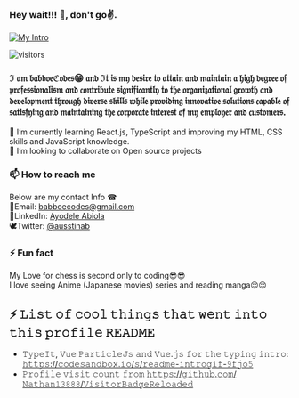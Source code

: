 ### Hey wait!!! 👋, don't go✌.
[<img src="./Intro.gif" alt="My Intro" title="👋 Hi there! I'm babboeCodes"/>](https://babboe1.github.io/)

![visitors](https://visitor-badge-reloaded.herokuapp.com/badge?page_id=babboe1.babboeCodes&color=00df00)

<!--
**babboe1/babboe1** is a ✨ _special_ ✨ repository because its `README.md` (this file) appears on your GitHub profile.

Here are some ideas to get you started:

- 🔭 I’m currently working on ...
- 🌱 I’m currently learning ...
- 👯 I’m looking to collaborate on ...
- 🤔 I’m looking for help with ...
- 💬 Ask me about ...
- 📫 How to reach me: ...
- 😄 Pronouns: ...
- ⚡ Fun fact: ...
-->
### ℑ 𝔞𝔪 𝔟𝔞𝔟𝔟𝔬𝔢ℭ𝔬𝔡𝔢𝔰😁 𝔞𝔫𝔡 ℑ𝔱 𝔦𝔰 𝔪𝔶 𝔡𝔢𝔰𝔦𝔯𝔢 𝔱𝔬 𝔞𝔱𝔱𝔞𝔦𝔫 𝔞𝔫𝔡 𝔪𝔞𝔦𝔫𝔱𝔞𝔦𝔫 𝔞 𝔥𝔦𝔤𝔥 𝔡𝔢𝔤𝔯𝔢𝔢 𝔬𝔣 𝔭𝔯𝔬𝔣𝔢𝔰𝔰𝔦𝔬𝔫𝔞𝔩𝔦𝔰𝔪 𝔞𝔫𝔡 𝔠𝔬𝔫𝔱𝔯𝔦𝔟𝔲𝔱𝔢 𝔰𝔦𝔤𝔫𝔦𝔣𝔦𝔠𝔞𝔫𝔱𝔩𝔶 𝔱𝔬 𝔱𝔥𝔢 𝔬𝔯𝔤𝔞𝔫𝔦𝔷𝔞𝔱𝔦𝔬𝔫𝔞𝔩 𝔤𝔯𝔬𝔴𝔱𝔥 𝔞𝔫𝔡 𝔡𝔢𝔳𝔢𝔩𝔬𝔭𝔪𝔢𝔫𝔱 𝔱𝔥𝔯𝔬𝔲𝔤𝔥 𝔡𝔦𝔳𝔢𝔯𝔰𝔢 𝔰𝔨𝔦𝔩𝔩𝔰 𝔴𝔥𝔦𝔩𝔢 𝔭𝔯𝔬𝔳𝔦𝔡𝔦𝔫𝔤 𝔦𝔫𝔫𝔬𝔳𝔞𝔱𝔦𝔳𝔢 𝔰𝔬𝔩𝔲𝔱𝔦𝔬𝔫𝔰 𝔠𝔞𝔭𝔞𝔟𝔩𝔢 𝔬𝔣 𝔰𝔞𝔱𝔦𝔰𝔣𝔶𝔦𝔫𝔤 𝔞𝔫𝔡 𝔪𝔞𝔦𝔫𝔱𝔞𝔦𝔫𝔦𝔫𝔤 𝔱𝔥𝔢 𝔠𝔬𝔯𝔭𝔬𝔯𝔞𝔱𝔢 𝔦𝔫𝔱𝔢𝔯𝔢𝔰𝔱 𝔬𝔣 𝔪𝔶 𝔢𝔪𝔭𝔩𝔬𝔶𝔢𝔯 𝔞𝔫𝔡 𝔠𝔲𝔰𝔱𝔬𝔪𝔢𝔯𝔰.</br>
🌱 I’m currently learning React.js, TypeScript and improving my HTML, CSS skills and JavaScript knowledge. </br>
 👯 I’m looking to collaborate on Open source projects </br>
  ### 📫 How to reach me <br />
  Below are my contact Info ☎<br/>
    📩Email: babboecodes@gmail.com </br>
    👔LinkedIn: [Ayodele Abiola](https://www.linkedin.com/in/abiola-ayodele-5a10651b7/) <br />
    🕊Twitter: [@ausstinab](https://www.twitter.com/ausstinab) <br />
    
 ### ⚡ Fun fact <br />
 My Love for chess is second only to coding😎😎 <br/>
 I love seeing Anime (Japanese movies) series and reading manga😌😌
 
 ## ⚡ 𝙻𝚒𝚜𝚝 𝚘𝚏 𝚌𝚘𝚘𝚕 𝚝𝚑𝚒𝚗𝚐𝚜 𝚝𝚑𝚊𝚝 𝚠𝚎𝚗𝚝 𝚒𝚗𝚝𝚘 𝚝𝚑𝚒𝚜 𝚙𝚛𝚘𝚏𝚒𝚕𝚎 𝚁𝙴𝙰𝙳𝙼𝙴
- 𝚃𝚢𝚙𝚎𝙸𝚝, 𝚅𝚞𝚎 𝙿𝚊𝚛𝚝𝚒𝚌𝚕𝚎𝙹𝚜 𝚊𝚗𝚍 𝚅𝚞𝚎.𝚓𝚜 𝚏𝚘𝚛 𝚝𝚑𝚎 𝚝𝚢𝚙𝚒𝚗𝚐 𝚒𝚗𝚝𝚛𝚘: [𝚑𝚝𝚝𝚙𝚜://𝚌𝚘𝚍𝚎𝚜𝚊𝚗𝚍𝚋𝚘𝚡.𝚒𝚘/𝚜/𝚛𝚎𝚊𝚍𝚖𝚎-𝚒𝚗𝚝𝚛𝚘𝚐𝚒𝚏-𝟿𝚏𝚓𝚘𝟻](https://codesandbox.io/s/readme-introgif-9fjo5) <!-- Thanks to @matyo91's helpful comments in their profile README! -->
- 𝙿𝚛𝚘𝚏𝚒𝚕𝚎 𝚟𝚒𝚜𝚒𝚝 𝚌𝚘𝚞𝚗𝚝 𝚏𝚛𝚘𝚖 [𝚑𝚝𝚝𝚙𝚜://𝚐𝚒𝚝𝚑𝚞𝚋.𝚌𝚘𝚖/𝙽𝚊𝚝𝚑𝚊𝚗𝟷𝟹𝟾𝟾𝟾/𝚅𝚒𝚜𝚒𝚝𝚘𝚛𝙱𝚊𝚍𝚐𝚎𝚁𝚎𝚕𝚘𝚊𝚍𝚎𝚍](https://github.com/Nathan13888/VisitorBadgeReloaded)
 
